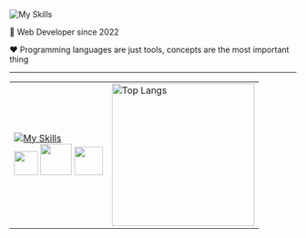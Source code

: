 <img src="https://img.shields.io/badge/LinkedIn-0077B5?style=for-the-badge&logo=linkedin&logoColor=white" alt="My Skills" />

<p>💼 Web Developer since 2022</p>

<p>❤️ Programming languages are just tools, concepts are the most important thing </p>

<hr/>

<table>
  <tr>
    <td>
      <a href="https://skillicons.dev">
        <img src="https://skillicons.dev/icons?i=java,cs,golang,javascript,python,dotnet,wasm,spring,nodejs,django,postgresql,mysql,sqlite,mongodb,dynamodb,docker,aws,linux,kali,ubuntu&perline=5" alt="My Skills" />
      </a>
      <br/>
      <img src="https://tryhackme-badges.s3.amazonaws.com/NN4TT4NN.png" height="42px" />  
      <img src="https://tryhackme.com/img/badges/mrrobot.svg" height="55px" />  
      <img src="https://tryhackme.com/img/badges/owasptop10.svg" height="50px" />  
    </td>
    <td>
      <img src="https://github-readme-stats.vercel.app/api/top-langs/?username=natanzeraa&layout=donut-vertical&theme=onedark&custom_title=Natan's%20Most%20Used%20Languages" width="250" alt="Top Langs" />
    </td>
  </tr>
</table>


<!-- <img src="https://readme-typing-svg.herokuapp.com?font=Jetbrains+mono&size=14&duration=5000&color=33FF33&center=false&vCenter=false&width=500&lines=Hello,+friend;Control+is+an+illusion;We+are+the+99%;Democracy+is+hacked;I'm+not+a+vigilante+hacker+I'm+a+soldier;The+world+is+a+dangerous+place+,+Elliot;Not+because+of+those+who+do+evil;But+because+of+those+who+look+on+and+do+nothing;Is+any+of+it+real+?+I+mean+,+look+at+this;+Look+at+it+!;A+world+built+on+fantasy;The+top+1%+of+the+top+1%;The+guys+who+play+God+without+permission;Nothing+is+coincidence+Everything+is+meant+to+be" alt="Typing SVG"/> -->
